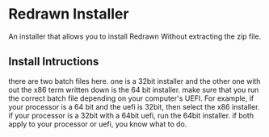 # Redrawn Installer
 An installer that allows you to install Redrawn Without extracting the zip file.
## Install Intructions
 there are two batch files here. one is a 32bit installer and the other one with out the x86 term written down is the 64 bit installer. make sure that you run the correct batch file depending on your computer's UEFI. For example, if your processor is a 64 bit and the uefi is 32bit, then select the x86 installer. if your processor is a 32bit with a 64bit uefi, run the 64bit installer. if both apply to your processor or uefi, you know what to do.
